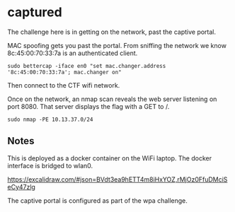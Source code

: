 # captured

The challenge here is in getting on the network, past the captive portal.

MAC spoofing gets you past the portal. From sniffing the network we know 8c:45:00:70:33:7a is an authenticated client.

```
sudo bettercap -iface en0 "set mac.changer.address '8c:45:00:70:33:7a'; mac.changer on"
```

Then connect to the CTF wifi network.

Once on the network, an nmap scan reveals the web server listening on port 8080. That server displays the flag with a GET to /.

`sudo nmap -PE 10.13.37.0/24`

## Notes

This is deployed as a docker container on the WiFi laptop. The docker interface is bridged to wlan0.

https://excalidraw.com/#json=BVdt3ea9hETT4m8iHxYOZ,rMjOz0FfuDMciSeCy47zlg

The captive portal is configured as part of the wpa challenge.
